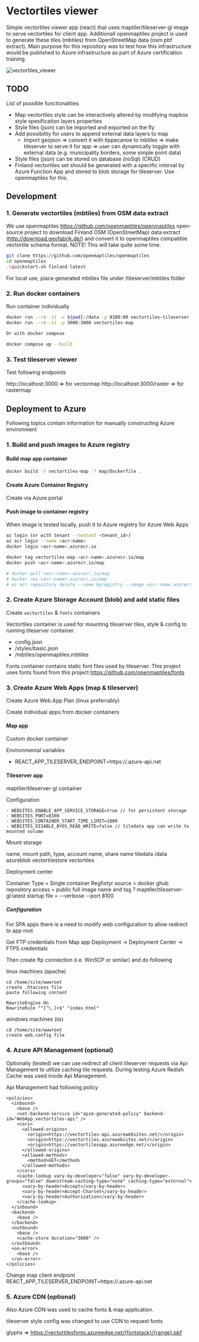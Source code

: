 # Vectortiles viewer

Simple vectortiles viewer app (react) that uses maptiler/tileserver-gl image to serve vectortiles for client app. Additionall openmaptiles project is used to generate these tiles (mbtiles) from OpenStreetMap data (osm.pbf extract). Main purpose for this repository was to test how this infrastructure would be published to Azure infrastructure as part of Azure certification training.

![vectortiles_viewer](vectortiles_viewer.png)

## TODO

List of possible functionalities

- Map vectortiles style can be interactively altered by modifying mapbox style spesification layers properties
- Style files (json) can be imported and exported on the fly
- Add possibility for users to append external data layers to map
  - Import geojson => convert it with tippecanoe to mbtiles => make tileserver to serve it for app => user can dynamically toggle with external data (e.g. municipality borders, some simple point data)
- Style files (json) can be stored on database (noSql) (CRUD)
- Finland vectortiles set should be generated with a specific interval by Azure Function App and stored to blob storage for tileserver. Use openmaptiles for this.

## Development

### 1. Generate vectortiles (mbtiles) from OSM data extract

We use openmaptiles https://github.com/openmaptiles/openmaptiles open-source project to download Finland OSM (OpenStreetMap) data extract (http://download.geofabrik.de/) and convert it to openmaptiles compatible vectortile schema format. NOTE! This will take quite some time.

```bash
git clone https://github.com/openmaptiles/openmaptiles
cd openmaptiles
.\quickstart.sh finland-latest
```

For local use, place generated mbtiles file under /tileserver/mbtiles folder

### 2. Run docker containers

Run container individually

```bash
docker run --rm -it -v ${pwd}:/data -p 8100:80 vectortiles-tileserver
docker run --rm -it -p 3000:3000 vectortiles-map

Or with docker compose

docker compose up --build
```

### 3. Test tileserver viewer

Test following endpoints

http://localhost:3000 => for vectormap
http://localhost:3000/raster => for rastermap

## Deployment to Azure

Following topics contain information for manually constructing Azure environment

### 1. Build and push images to Azure registry

#### Build map app container

```bash
docker build -t vectortiles-map -f map/Dockerfile .
```

#### Create Azure Container Registry

Create via Azure portal

#### Push image to container registry

When image is tested locally, push it to Azure registry for Azure Web Apps

```bash
az login (or with tenant --tentant <tenant_id>)
az acr login --name <acr-name>
docker login <acr-name>.azurecr.io

docker tag vectortiles-map <acr-name>.azurecr.io/map
docker push <acr-name>.azurecr.io/map

# docker pull <acr-name>.azurecr.io/map
# docker rmi <acr-name>.azurecr.io/map
# az acr repository delete --name myregistry --image <acr-name.azurecr.io/map
```

### 2. Create Azure Storage Account (blob) and add static files

Create `vectortiles` & `fonts` containers

Vectortiles container is used for mounting tileserver tiles, style & config to running tileserver container.
- config.json
- /styles/basic.json
- /mbtiles/openmaptiles.mbtiles

Fonts container contains static font files used by tileserver. This project uses fonts found from this project https://github.com/openmaptiles/fonts

### 3. Create Azure Web Apps (map & tileserver)

Create Azure Web App Plan (linux preferrably)

Create individual apps from docker containers

#### Map app

Custom docker container

Environmental variables
- REACT_APP_TILESERVER_ENDPOINT=https://<apim-instance-name>.azure-api.net

#### Tileserver app

maptiler/tileserver-gl container

Configuration

```
- WEBSITES_ENABLE_APP_SERVICE_STORAGE=true // for persistent storage
- WEBSITES_PORT=8100
- WEBSITES_CONTAINER_START_TIME_LIMIT=1800
- WEBSITES_DISABLE_BYOS_READ_WRITE=false // tiledata app can write to mounted volume
```

Mount storage

name, mount path, type, account name, share name
tiledata /data azureblob vectortilestore vectortiles

Deployment center

Container Type = Single container
Regfistyr source = docker ghub
repository access  = public
full image name and tag ? maptiler/tileserver-gl:latest
startup file = --verbose --port 8100

##### Configuration

For SPA apps there is a need to modify web configuration to allow redirect to app root

Get FTP credentials from Map app Deployment -> Deployment Center -> FTPS credentials

Then create ftp connection (i.e. WinSCP or similar) and do following

linux machines (apache)

```
cd /home/site/wwwroot
create .htaccess file
paste following content

RewriteEngine On
RewriteRule "^[^\.]+$" "index.html"
```

windows machines (iis)

```
cd /home/site/wwwroot
create web.config file
```

### 4. Azure API Management (optional)

Optionally (tested) we can use redirect all client tileserver requests via Api Management to utilize caching tile requests. During testing Azure Redish Cache was used inside Api Management.

Api Management had following policy

```
<policies>
  <inbound>
    <base />
    <set-backend-service id="apim-generated-policy" backend-id="WebApp_vectortiles-api" />
    <cors>
      <allowed-origins>
        <origin>https://vectortiles-api.azurewebsites.net/</origin>
        <origin>https://vectortiles.azurewebsites.net/</origin>
        <origin>https://vectortilesapp.azureedge.net/</origin>
      </allowed-origins>
      <allowed-methods>
        <method>GET</method>
      </allowed-methods>
    </cors>
    <cache-lookup vary-by-developer="false" vary-by-developer-groups="false" downstream-caching-type="none" caching-type="external">
      <vary-by-header>Accept</vary-by-header>
      <vary-by-header>Accept-Charset</vary-by-header>
      <vary-by-header>Authorization</vary-by-header>
    </cache-lookup>
  </inbound>
  <backend>
    <base />
  </backend>
  <outbound>
    <base />
    <cache-store duration="3600" />
  </outbound>
  <on-error>
    <base />
  </on-error>
</policies>
```

Change map client endpoint REACT_APP_TILESERVER_ENDPOINT=https://<apim-instance-name>.azure-api.net

### 5. Azure CDN (optional)

Also Azure CDN was used to cache fonts & map application.

tileserver style config was changed to use CDN to request fonts

glyphs => https://vectortilesfonts.azureedge.net/{fontstack}/{range}.pbf

